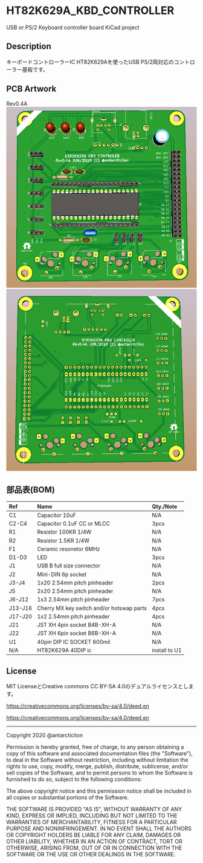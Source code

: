 # HT82K629A_KBD_CONTROLLER
USB or PS/2 Keyboard controller board KiCad project

## Description
キーボードコントローラーIC HT82K629Aを使ったUSB PS/2両対応のコントローラー基板です。


## PCB Artwork
Rev0.4A  
![Rev4A PCB_art 1](https://github.com/antarcticlion/HT82K629A_KBD_CONTROLLER/blob/master/KBD_CON_04A_SIDEA.png)  
![Rev4A PCB_art 2](https://github.com/antarcticlion/HT82K629A_KBD_CONTROLLER/blob/master/KBD_CON_04A_SIDEB.png)  


## 部品表(BOM)
| Ref | Name | Qty./Note |
|:---|:---|:---|
|C1 |Capacitor 10uF | N/A |
|C2-C4 |Capacitor 0.1uF CC or MLCC | 3pcs |
|R1 |Resistor 100KR 1/4W | N/A |
|R2 |Resistor 1.5KR 1/4W | N/A |
|F1 |Ceramic resonetor 6MHz | N/A |
|D1-D3 |LED | 3pcs |
|J1 |USB B full size connector | N/A |
|J2 |Mini-DIN 6p socket | N/A |
|J3-J4 |1x20 2.54mm pitch pinheader | 2pcs |
|J5 |2x20 2.54mm pitch pinheader | N/A |
|J6-J12 |1x3 2.54mm pitch pinheader | 7pcs |
|J13-J16 |Cherry MX key switch and/or hotswap parts | 4pcs |
|J17-J20 |1x2 2.54mm pitch pinheader | 4pcs |
|J21 |JST XH 4pin socket B4B-XH-A | N/A |
|J22 |JST XH 6pin socket B6B-XH-A | N/A |
|U1 | 40pin DIP IC SOCKET 600mil | N/A |
| N/A | HT82K629A 40DIP ic | install to U1 |

## License
MIT LicenseとCreative commons CC BY-SA 4.0のデュアルライセンスとします。



https://creativecommons.org/licenses/by-sa/4.0/deed.en

https://creativecommons.org/licenses/by-sa/4.0/deed.en

---

Copyright 2020 @antarcticlion

Permission is hereby granted, free of charge, to any person obtaining a copy of this software and associated documentation files (the "Software"), to deal in the Software without restriction, including without limitation the rights to use, copy, modify, merge, publish, distribute, sublicense, and/or sell copies of the Software, and to permit persons to whom the Software is furnished to do so, subject to the following conditions:

The above copyright notice and this permission notice shall be included in all copies or substantial portions of the Software.

THE SOFTWARE IS PROVIDED "AS IS", WITHOUT WARRANTY OF ANY KIND, EXPRESS OR IMPLIED, INCLUDING BUT NOT LIMITED TO THE WARRANTIES OF MERCHANTABILITY, FITNESS FOR A PARTICULAR PURPOSE AND NONINFRINGEMENT. IN NO EVENT SHALL THE AUTHORS OR COPYRIGHT HOLDERS BE LIABLE FOR ANY CLAIM, DAMAGES OR OTHER LIABILITY, WHETHER IN AN ACTION OF CONTRACT, TORT OR OTHERWISE, ARISING FROM, OUT OF OR IN CONNECTION WITH THE SOFTWARE OR THE USE OR OTHER DEALINGS IN THE SOFTWARE.
